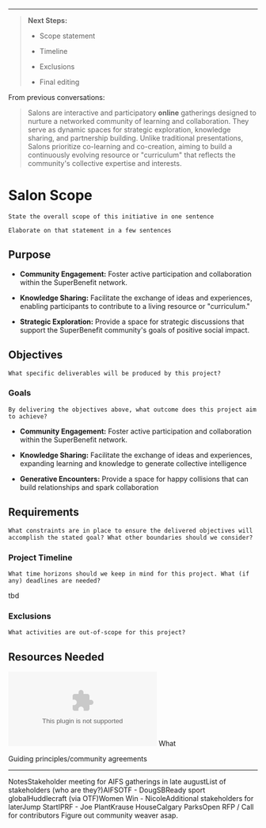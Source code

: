 
---

> **Next Steps:** 
>
> - Scope statement
>
> - Timeline
>
> - Exclusions
>
> - Final editing

From previous conversations:

> Salons are interactive and participatory **online** gatherings designed to nurture a networked community of learning and collaboration. They serve as dynamic spaces for strategic exploration, knowledge sharing, and partnership building. Unlike traditional presentations, Salons prioritize co-learning and co-creation, aiming to build a continuously evolving resource or "curriculum" that reflects the community's collective expertise and interests.

 

# Salon Scope

`State the overall scope of this initiative in one sentence`

`Elaborate on that statement in a few sentences`

## Purpose

- **Community Engagement:** Foster active participation and collaboration within the SuperBenefit network.

- **Knowledge Sharing:** Facilitate the exchange of ideas and experiences, enabling participants to contribute to a living resource or "curriculum."

- **Strategic Exploration:** Provide a space for strategic discussions that support the SuperBenefit community's goals of positive social impact.

## Objectives

`What specific deliverables will be produced by this project?`

### Goals

`By delivering the objectives above, what outcome does this project aim to achieve?`

- **Community Engagement:** Foster active participation and collaboration within the SuperBenefit network.

- **Knowledge Sharing:** Facilitate the exchange of ideas and experiences, expanding learning and knowledge to generate collective intelligence

- **Generative Encounters:** Provide a space for happy collisions that can build relationships and spark collaboration

## Requirements

`What constraints are in place to ensure the delivered objectives will accomplish the stated goal? What other boundaries should we consider?`

### Project Timeline

`What time horizons should we keep in mind for this project. What (if any) deadlines are needed?`

tbd

### Exclusions

`What activities are out-of-scope for this project?`

## Resources Needed

![PI CONVENING Business Case - Sport Innovation.docx](https://cdn.charmverse.io/user-content/215aa41f-717d-493c-a04b-09eaa7ea95fa/5d0fcb98-50d4-4369-a226-ba3af810479b/PI-CONVENING-Business-Case---Sport-Innovation.docx)
What 

Guiding principles/community agreements

---

NotesStakeholder meeting for AIFS gatherings in late augustList of stakeholders (who are they?)AIFSOTF - DougSBReady sport globalHuddlecraft (via OTF)Women Win - NicoleAdditional stakeholders for laterJump StartIPRF - Joe PlantKrause HouseCalgary ParksOpen RFP / Call for contributors  Figure out community weaver asap.
